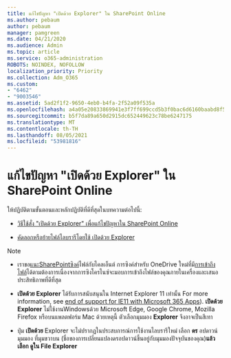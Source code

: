 ```yaml
---
title: แก้ไขปัญหา "เปิดด้วย Explorer" ใน SharePoint Online
ms.author: pebaum
author: pebaum
manager: pamgreen
ms.date: 04/21/2020
ms.audience: Admin
ms.topic: article
ms.service: o365-administration
ROBOTS: NOINDEX, NOFOLLOW
localization_priority: Priority
ms.collection: Adm_O365
ms.custom:
- "6462"
- "9003546"
ms.assetid: 5ad2f1f2-9650-4eb0-b4fa-2f52a09f535a
ms.openlocfilehash: a4a05e20833869941e3f7ff699ccd5b3f0bac6d6160baabd8f5d2924b6923edc
ms.sourcegitcommit: b5f7da89a650d2915dc652449623c78be6247175
ms.translationtype: MT
ms.contentlocale: th-TH
ms.lasthandoff: 08/05/2021
ms.locfileid: "53981816"
---
```

# <a name="troubleshoot-open-with-explorer-issues-in-sharepoint-online"></a>แก้ไขปัญหา "เปิดด้วย Explorer" ใน SharePoint Online

ให้ปฏิบัติตามขั้นตอนและหลักปฏิบัติที่ดีที่สุดในบทความต่อไปนี้:

- [วิธีใช้สั่ง "เปิดด้วย Explorer" เพื่อแก้ไขปัญหาใน SharePoint Online](https://docs.microsoft.com/sharepoint/troubleshoot/lists-and-libraries/troubleshoot-issues-using-open-with-explorer)

- [คัดลอกหรือย้ายไฟล์ไลบรารีโดยใช้ เปิดด้วย Explorer](https://support.microsoft.com/office/copy-or-move-library-files-by-using-open-with-explorer-aaee7bfb-e2a1-42ee-8fc0-bcc0754f04d2?ui=en-us&rs=en-us&ad=us)

> [!NOTE]
- เราขอ[แนะSharePointซิงค์](https://support.microsoft.com/office/sync-sharepoint-and-teams-files-with-your-computer-6de9ede8-5b6e-4503-80b2-6190f3354a88?ui=en-us&rs=en-us&ad=us)ไฟล์กับไคลเอ็นต์ การซิงค์สําหรับ OneDrive ใหม่ที่มี[การเข้าถึงไฟล์](https://support.microsoft.com/office/save-disk-space-with-onedrive-files-on-demand-for-windows-10-0e6860d3-d9f3-4971-b321-7092438fb38e?ui=en-us&rs=en-us&ad=us)ได้ตามต้องการเนื่องจากการซิงโครไนซ์จะมอบการเข้าถึงไฟล์ของคุณภายในเครื่องและเสนอประสิทธิภาพที่ดีที่สุด

- **เปิดด้วย Explorer** ได้รับการสนับสนุนใน Internet Explorer 11 เท่านั้น For more information, see [end of support for IE11 with Microsoft 365 Apps](https://docs.microsoft.com/lifecycle/announcements/m365-ie11-microsoft-edge-legacy)). **เปิดด้วย Explorer** ไม่ใช้งานWindowsด้วย Microsoft Edge, Google Chrome, Mozilla Firefox หรือบนแพลตฟอร์ม Mac ด้วยเหตุนี้ ตัวเลือกมุมมอง **Explorer** จึงอาจเป็นสีเทา 

- ปุ่ม **เปิดด้วย** Explorer จะไม่ปรากฏในประสบการณ์การใช้งานไลบรารีใหม่ เลือก **ดร** อปดาวน์ มุมมอง ที่มุมขวาบน (ชื่อของการเปลี่ยนแปลงดรอปดาวน์ขึ้นอยู่กับมุมมองปัจจุบันของคุณ)**แล้วเลือก ดูใน File Explorer**

